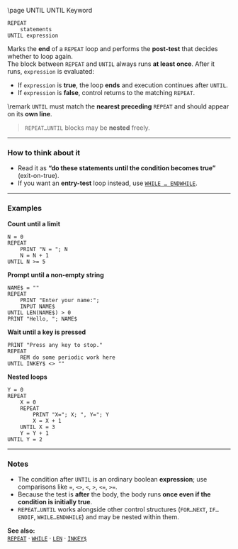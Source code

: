 \page UNTIL UNTIL Keyword
```basic
REPEAT
    statements
UNTIL expression
```

Marks the **end** of a `REPEAT` loop and performs the **post-test** that decides whether to loop again.  
The block between `REPEAT` and `UNTIL` always runs **at least once**. After it runs, `expression` is evaluated:

- If `expression` is **true**, the loop **ends** and execution continues after `UNTIL`.
- If `expression` is **false**, control returns to the matching `REPEAT`.


\remark `UNTIL` must match the **nearest preceding** `REPEAT` and should appear on its **own line**.
> `REPEAT…UNTIL` blocks may be **nested** freely.

---

### How to think about it
- Read it as **“do these statements until the condition becomes true”** (exit-on-true).
- If you want an **entry-test** loop instead, use [`WHILE … ENDWHILE`](https://github.com/brainboxdotcc/retro-rocket/wiki/WHILE).

---

### Examples

**Count until a limit**
```basic
N = 0
REPEAT
    PRINT "N = "; N
    N = N + 1
UNTIL N >= 5
```

**Prompt until a non-empty string**
```basic
NAME$ = ""
REPEAT
    PRINT "Enter your name:";
    INPUT NAME$
UNTIL LEN(NAME$) > 0
PRINT "Hello, "; NAME$
```

**Wait until a key is pressed**
```basic
PRINT "Press any key to stop."
REPEAT
    REM do some periodic work here
UNTIL INKEY$ <> ""
```

**Nested loops**
```basic
Y = 0
REPEAT
    X = 0
    REPEAT
        PRINT "X="; X; ", Y="; Y
        X = X + 1
    UNTIL X = 3
    Y = Y + 1
UNTIL Y = 2
```

---

### Notes
- The condition after `UNTIL` is an ordinary boolean **expression**; use comparisons like `=`, `<>`, `<`, `>`, `<=`, `>=`.
- Because the test is **after** the body, the body runs **once even if the condition is initially true**.
- `REPEAT…UNTIL` works alongside other control structures (`FOR…NEXT`, `IF…ENDIF`, `WHILE…ENDWHILE`) and may be nested within them.

**See also:**  
[`REPEAT`](https://github.com/brainboxdotcc/retro-rocket/wiki/REPEAT) ·
[`WHILE`](https://github.com/brainboxdotcc/retro-rocket/wiki/WHILE) ·
[`LEN`](https://github.com/brainboxdotcc/retro-rocket/wiki/LEN) ·
[`INKEY$`](https://github.com/brainboxdotcc/retro-rocket/wiki/INKEY)
